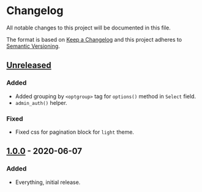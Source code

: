 # Changelog
All notable changes to this project will be documented in this file.

The format is based on [Keep a Changelog](http://keepachangelog.com/en/1.0.0/)
and this project adheres to [Semantic Versioning](http://semver.org/spec/v2.0.0.html).

## [Unreleased]
### Added
- Added grouping by `<optgroup>` tag for `options()` method in `Select` field.
- `admin_auth()` helper.

### Fixed
- Fixed css for pagination block for `light` theme.

## [1.0.0] - 2020-06-07
### Added
- Everything, initial release.


[Unreleased]: https://github.com/Cherry-Pie/Jarboe
[1.0.0]: https://github.com/Cherry-Pie/Jarboe
